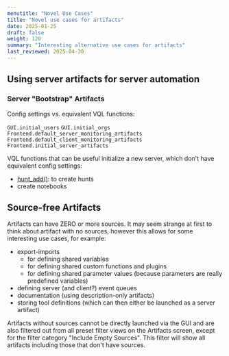 ```yaml
---
menutitle: "Novel Use Cases"
title: "Novel use cases for artifacts"
date: 2025-01-25
draft: false
weight: 120
summary: "Interesting alternative use cases for artifacts"
last_reviewed: 2025-04-30
---
```


## Using server artifacts for server automation

### Server "Bootstrap" Artifacts

Config settings vs. equivalent VQL functions:

`GUI.initial_users`
`GUI.initial_orgs`
`Frontend.default_server_monitoring_artifacts`
`Frontend.default_client_monitoring_artifacts`
`Frontend.initial_server_artifacts`

VQL functions that can be useful initialize a new server, which don't have
equivalent config settings:

- [hunt_add()](): to create hunts
- create notebooks

## Source-free Artifacts

Artifacts can have ZERO or more sources. It may seem strange at first to think
about artifact with no sources, however this allows for some interesting use
cases, for example:
- export-imports
    - for defining shared variables
    - for defining shared custom functions and plugins
    - for defining shared parameter values (because parameters are really predefined variables)
- defining server (and client?) event queues
- documentation (using description-only artifacts)
- storing tool definitions (which can then either be launched as a server artifact)

Artifacts without sources cannot be directly launched via the GUI and are also
filtered out from all preset filter views on the Artifacts screen, except for
the filter category "Include Empty Sources". This filter will show all artifacts
including those that don't have sources.